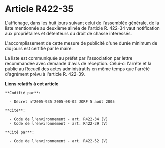 # Article R422-35

L'affichage, dans les huit jours suivant celui de l'assemblée générale, de la liste mentionnée au deuxième alinéa de
l'article R. 422-34 vaut notification aux propriétaires et détenteurs du droit de chasse intéressés. 

L'accomplissement de cette mesure de publicité d'une durée minimum de dix jours est certifié par le maire. 

La liste est communiquée au préfet par l'association par lettre recommandée avec demande d'avis de réception. Celui-ci
l'arrête et la publie au Recueil des actes administratifs en même temps que l'arrêté d'agrément prévu à l'article R. 422-39.

**Liens relatifs à cet article**

	**Codifié par**:

	  - Décret n°2005-935 2005-08-02 JORF 5 août 2005

	**Cite**:

	  - Code de l'environnement - art. R422-34 (V)
	  - Code de l'environnement - art. R422-39 (V)

	**Cité par**:

	  - Code de l'environnement - art. R422-52 (V)
